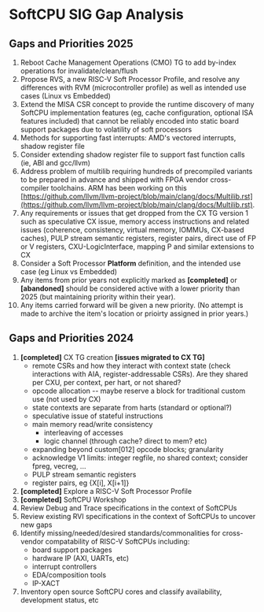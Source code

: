 # SoftCPU SIG Gap Analysis
    
## Gaps and Priorities 2025

1. Reboot Cache Management Operations (CMO) TG to add by-index operations for invalidate/clean/flush
1. Propose RVS, a new RISC-V Soft Processor Profile, and resolve any differences with RVM (microcontroller profile) as well as intended use cases (Linux vs Embedded)
1. Extend the MISA CSR concept to provide the runtime discovery of many SoftCPU implementation features (eg, cache configuration, optional ISA features included) that cannot be reliably encoded into static board support packages due to volatility of soft processors
1. Methods for supporting fast interrupts: AMD's vectored interrupts, shadow register file
1. Consider extending shadow register file to support fast function calls (ie, ABI and gcc/llvm)
1. Address problem of multilib requiring hundreds of precompiled variants to be prepared in advance and shipped with FPGA vendor cross-compiler toolchains. ARM has been working on this [https://github.com/llvm/llvm-project/blob/main/clang/docs/Multilib.rst](https://github.com/llvm/llvm-project/blob/main/clang/docs/Multilib.rst).
1. Any requirements or issues that get dropped from the CX TG version 1 such as speculative CX issue, memory access instructions and related issues (coherence, consistency, virtual memory, IOMMUs, CX-based caches), PULP stream semantic registers, register pairs, direct use of FP or V registers, CXU-LogicInterface, mapping P and similar extensions to CX
1. Consider a Soft Processor **Platform** definition, and the intended use case (eg Linux vs Embedded)
1. Any items from prior years not explicitly marked as **[completed]** or **[abandoned]** should be considered active with a lower priority than 2025 (but maintaining priority within their year).
1. Any items carried forward will be given a new priority. (No attempt is made to archive the item's location or prioirty assigned in prior years.)

## Gaps and Priorities 2024

1. **[completed]** CX TG creation **[issues migrated to CX TG]**
    * remote CSRs and how they interact with context state (check interactions with AIA, register-addressable CSRs). Are they shared per CXU, per context, per hart, or not shared?
    * opcode allocation -- maybe reserve a block for traditional custom use (not used by CX)
    * state contexts are separate from harts (standard or optional?)
    * speculative issue of stateful instructions
    * main memory read/write consistency
      * interleaving of accesses
      * logic channel (through cache? direct to mem? etc)
    * expanding beyond custom[012] opcode blocks; granularity
    * acknowledge V1 limits: integer regfile, no shared context; consider fpreg, vecreg, ...
    * PULP stream semantic registers
    * register pairs, eg {X[i], X[i+1]}
1. **[completed]** Explore a RISC-V Soft Processor Profile
1. **[completed]** SoftCPU Workshop
1. Review Debug and Trace specifications in the context of SoftCPUs
1. Review existing RVI specifications in the context of SoftCPUs to uncover new gaps
1. Identify missing/needed/desired standards/commonalities for cross-vendor compatability of RISC-V SoftCPUs including:
    * board support packages
    * hardware IP (AXI, UARTs, etc)
    * interrupt controllers
    * EDA/composition tools
    * IP-XACT 
1. Inventory open source SoftCPU cores and classify availability, development status, etc
